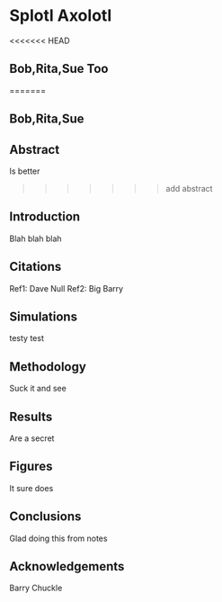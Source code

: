 # Splotl Axolotl
<<<<<<< HEAD
## Bob,Rita,Sue Too
=======
## Bob,Rita,Sue

## Abstract

Is better

>>>>>>> add abstract
## Introduction

Blah blah blah

## Citations
Ref1: Dave Null
Ref2: Big Barry

## Simulations

testy test

## Methodology

Suck it and see

## Results

Are a secret

## Figures

It sure does

## Conclusions

Glad doing this from notes

## Acknowledgements

Barry Chuckle
